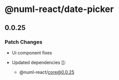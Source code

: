 # @numl-react/date-picker

## 0.0.25

### Patch Changes

- Ui component fixes

- Updated dependencies []:
  - @numl-react/core@0.0.25
